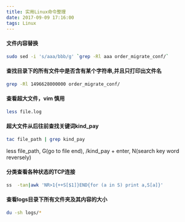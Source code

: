```yaml
---
title: 实用Linux命令整理
date: 2017-09-09 17:16:00
tags: Linux
---
```


#### 文件内容替换

``` bash
sudo sed -i 's/aaa/bbb/g' `grep -Rl aaa order_migrate_conf/`
```

#### 查找目录下的所有文件中是否含有某个字符串,并且只打印出文件名

``` bash
grep -Rl 1496628000000 order_migrate_conf/
```

#### 查看超大文件，vim 慎用

``` bash
less file.log
```


#### 超大文件从后往前查找关键词kind_pay

``` bash
tac file_path | grep kind_pay
```

less file_path, G(go to file end), /kind_pay + enter, N(search key word reversely)

#### 分类查看各种状态的TCP连接

``` bash
ss  -tan|awk 'NR>1{++S[$1]}END{for (a in S) print a,S[a]}'
```

#### 查看logs目录下所有文件夹及其内容的大小

``` bash
du -sh logs/*
```
